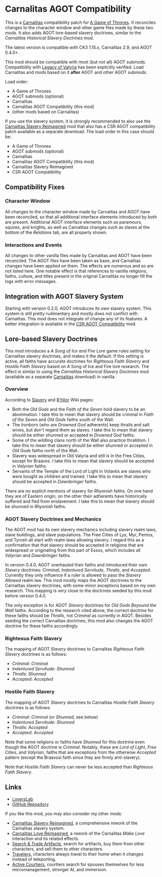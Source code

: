 # Carnalitas AGOT Compatibility

This is a [Carnalitas](https://www.loverslab.com/files/file/14207-carnalitas-unified-sex-mod-framework-for-ck3/) compatibility patch for [A Game of Thrones](https://steamcommunity.com/sharedfiles/filedetails/?id=2962333032). It reconciles changes to the character window and other game files made by these two mods. It also adds AGOT lore-based slavery doctrines, similar to the *Carnalitas Historical Slavery Doctrines* mod.

The latest version is compatible with CK3 1.15.x, Carnalitas 2.9, and AGOT 0.4.0+.

This mod should be compatible with most (but not all) AGOT submods. Compatibility with [Legacy of Valyria](https://steamcommunity.com/sharedfiles/filedetails/?id=3403938445) has been explicitly verified. Load Carnalitas and mods based on it **after** AGOT and other AGOT submods.

Load order:

* A Game of Thrones
* AGOT submods (optional)
* Carnalitas
* Carnalitas AGOT Compatibility (this mod)
* (other mods based on Carnalitas)

If you use the slavery system, it is strongly recommended to also use the [Carnalitas Slavery Reimagined](https://www.loverslab.com/files/file/25565-carnalitas-slavery-reimagined/) mod that also has a CSR AGOT compatibility patch available as a separate download. The load order in this case should be:

* A Game of Thrones
* AGOT submods (optional)
* Carnalitas
* Carnalitas AGOT Compatibility (this mod)
* Carnalitas Slavery Reimagined
* CSR AGOT Compatibility

## Compatibility Fixes

### Character Window

All changes to the character window made by Carnalitas and AGOT have been reconciled, so that all additional interface elements introduced by both are present. Additional AGOT interface elements such as paramours, squires, and knights, as well as Carnalitas changes such as slaves at the bottom of the *Relations* tab, are all properly shown.

### Interactions and Events

All changes to other vanilla files made by Carnalitas and AGOT have been reconciled. The AGOT files have been taken as base, and Carnalitas changes have been applied on them. The effects are numerous and so are not listed here. One notable effect is that references to vanilla religions, faiths, culture, and titles present in the original Carnalitas no longer fill the logs with error messages.

## Integration with AGOT Slavery System

Starting with version 0.2.0, AGOT introduces its own slavery system. This system is still pretty rudimentary and mostly does not conflict with Carnalitas. This mod does not integrate of change any of its features. A better integration is available in the [CSR AGOT Compatibility](https://www.loverslab.com/files/file/25565-carnalitas-slavery-reimagined/) mod.

## Lore-based Slavery Doctrines

This mod introduces a *A Song of Ice and Fire Lore* game rules setting for Carnalitas slavery doctrines, and makes it the default. If this setting is active, all faiths have accurate doctrines for *Righteous Faith Slavery* and *Hostile Faith Slavery* based on A Song of Ice and Fire lore research. The effect is similar to using the *Carnalitas Historical Slavery Doctrines* mod (available as a separate [Carnalitas](https://www.loverslab.com/files/file/14207-carnalitas-unified-sex-mod-framework-for-ck3/) download) in vanilla.

### Overview

According to [Slavery](https://awoiaf.westeros.org/index.php/Slavery) and [R'hllor](https://awoiaf.westeros.org/index.php/R%27hllor) Wiki pages:

* Both the *Old Gods* and the *Faith of the Seven* hold slavery to be an abomination. I take this to mean that slavery should be criminal in *Faith of the Seven* and *Old Gods* faiths south of the Wall.
* The Ironborn (who are *Drowned God* adherents) keep thralls and salt wives, but don't regard them as slaves. I take this to mean that slavery should be either shunned or accepted in *Drowned God* faiths.
* Some of the wildling clans north of the Wall also practice thralldom. I take this to mean that slavery should be either shunned or accepted in *Old Gods* faiths north of the Wall.
* Slavery was widespread in Old Valyria and still is in the Free Cities, except for Braavos. I take this to mean that slavery should be accepted in *Valyrian* faiths.
* Servants of the Temple of the Lord of Light in Volantis are slaves who were bought as children and trained. I take this to mean that slavery should be accepted in *Dawnbringer* faiths.

There are no explicit mentions of slavery for *Rhyonish* faiths. On one hand they are of Eastern origin, on the other their adherents have historically suffered and fled from enslavement. I take this to mean that slavery should be shunned in *Rhyonish* faiths.

### AGOT Slavery Doctrines and Mechanics

The AGOT mod has its own slavery mechanics including slavery realm laws, slave buildings, and slave populations. The Free Cities of Lys, Myr, Pentos, and Tyrosh all start with realm laws allowing slavery. I regard this as a confirmation that that slavery should be accepted in religions that are widespread or originating from this part of Essos, which includes all *Valyrian* and *Dawnbringer* faiths.

In version 0.4.0, AGOT overhauled their faiths and introduced their own *Slavery* doctrines: *Criminal*, *Indentured Servitude*, *Thralls*, and *Accepted*. Currently they only influence if a ruler is allowed to pass the *Slavery Allowed* realm law.  This mod mostly maps the AGOT doctrines to the Carnalitas slavery doctrines, with some minor exceptions based on my own research. This mapping is very close to the doctrines seeded by this mod before version 0.4.0.

The only exception is for AGOT *Slavery* doctrines for *Old Gods Beyound the Wall* faiths. According to the research cited above, the correct doctrine for these faiths should be *Thralls*, not *Criminal* as currently in AGOT. Besides seeding the correct Carnalitas doctrines, this mod also changes the AGOT doctrine for these faiths accordingly.

### Righteous Faith Slavery

The mapping of AGOT *Slavery* doctrines to Carnalitas *Righteous Faith Slavery* doctrines is as follows:

* *Criminal*: *Criminal*
* *Indentured Servitude*: *Shunned*
* *Thralls*: *Shunned*
* *Accepted*: *Accepted*

### Hostile Faith Slavery

The mapping of AGOT *Slavery* doctrines to Carnalitas *Hostile Faith Slavery* doctrines is as follows:

* *Criminal*: *Criminal* (or *Shunned*, see below)
* *Indentured Servitude*: *Shunned*
* *Thralls*: *Accepted*
* *Accepted*: *Accepted*

Note that some religions or faiths have *Shunned* for this doctrine even though the AGOT doctrine is *Criminal*. Notably, these are *Lord of Light*, *Free Cities*, and *Valyrian*, faiths that are exceptions from the otherwise *Accepted* pattern (except the Braavosi faith since they are firmly anti-slavery).

Note that *Hostile Faith Slavery* can never be less accepted than *Righteous Faith Slavery*.

## Links

* [LoversLab](https://www.loverslab.com/files/file/32307-carnalitas-agot-compatibility/)
* [GitHub Repository](https://github.com/pharaox/carnalitas_agot)

If you like this mod, you may also consider my other mods:

* [Carnalitas Slavery Reimagined](https://www.loverslab.com/files/file/25565-carnalitas-slavery-reimagined/), a comprehensive rework of the Carnalitas slavery system.
* [Carnalitas Love Reimagined](https://www.loverslab.com/files/file/29200-carnalitas-love-reimagined/), a rework of the Carnalitas *Make Love* interaction and its related effects.
* [Search & Trade Artifacts](https://steamcommunity.com/sharedfiles/filedetails/?id=2962238514), search for artifacts, buy them from other characters, and sell them to other characters.
* [Travelers](https://steamcommunity.com/sharedfiles/filedetails/?id=3082182371), characters always travel to their home when it changes instead of teleporting.
* [Active Courtiers](https://steamcommunity.com/sharedfiles/filedetails/?id=3157170996), courtiers search for spouses themselves for less micromanagement, stronger AI, and immersion.
